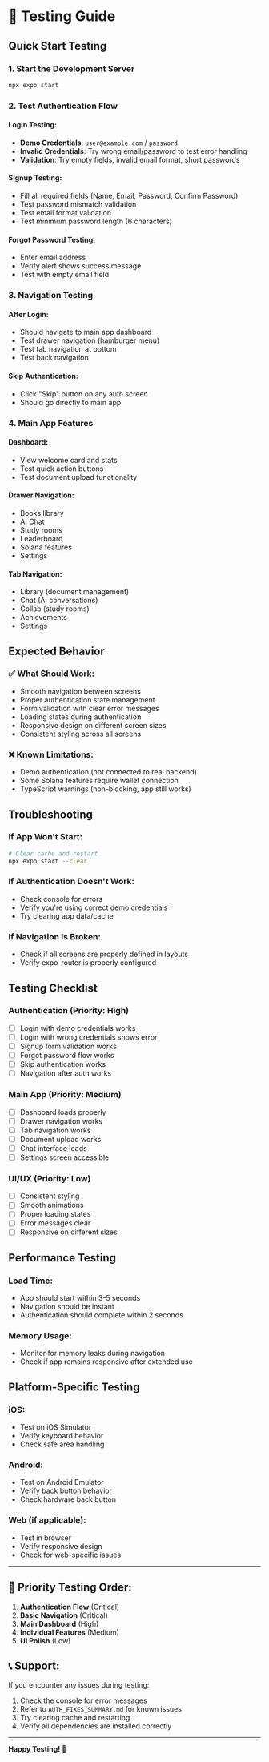 # 🧪 Testing Guide

## Quick Start Testing

### 1. **Start the Development Server**
```bash
npx expo start
```

### 2. **Test Authentication Flow**

#### **Login Testing:**
- **Demo Credentials**: `user@example.com` / `password`
- **Invalid Credentials**: Try wrong email/password to test error handling
- **Validation**: Try empty fields, invalid email format, short passwords

#### **Signup Testing:**
- Fill all required fields (Name, Email, Password, Confirm Password)
- Test password mismatch validation
- Test email format validation
- Test minimum password length (6 characters)

#### **Forgot Password Testing:**
- Enter email address
- Verify alert shows success message
- Test with empty email field

### 3. **Navigation Testing**

#### **After Login:**
- Should navigate to main app dashboard
- Test drawer navigation (hamburger menu)
- Test tab navigation at bottom
- Test back navigation

#### **Skip Authentication:**
- Click "Skip" button on any auth screen
- Should go directly to main app

### 4. **Main App Features**

#### **Dashboard:**
- View welcome card and stats
- Test quick action buttons
- Test document upload functionality

#### **Drawer Navigation:**
- Books library
- AI Chat
- Study rooms
- Leaderboard
- Solana features
- Settings

#### **Tab Navigation:**
- Library (document management)
- Chat (AI conversations)
- Collab (study rooms)
- Achievements
- Settings

## Expected Behavior

### ✅ **What Should Work:**
- Smooth navigation between screens
- Proper authentication state management
- Form validation with clear error messages
- Loading states during authentication
- Responsive design on different screen sizes
- Consistent styling across all screens

### ❌ **Known Limitations:**
- Demo authentication (not connected to real backend)
- Some Solana features require wallet connection
- TypeScript warnings (non-blocking, app still works)

## Troubleshooting

### **If App Won't Start:**
```bash
# Clear cache and restart
npx expo start --clear
```

### **If Authentication Doesn't Work:**
- Check console for errors
- Verify you're using correct demo credentials
- Try clearing app data/cache

### **If Navigation Is Broken:**
- Check if all screens are properly defined in layouts
- Verify expo-router is properly configured

## Testing Checklist

### **Authentication (Priority: High)**
- [ ] Login with demo credentials works
- [ ] Login with wrong credentials shows error
- [ ] Signup form validation works
- [ ] Forgot password flow works
- [ ] Skip authentication works
- [ ] Navigation after auth works

### **Main App (Priority: Medium)**
- [ ] Dashboard loads properly
- [ ] Drawer navigation works
- [ ] Tab navigation works
- [ ] Document upload works
- [ ] Chat interface loads
- [ ] Settings screen accessible

### **UI/UX (Priority: Low)**
- [ ] Consistent styling
- [ ] Smooth animations
- [ ] Proper loading states
- [ ] Error messages clear
- [ ] Responsive on different sizes

## Performance Testing

### **Load Time:**
- App should start within 3-5 seconds
- Navigation should be instant
- Authentication should complete within 2 seconds

### **Memory Usage:**
- Monitor for memory leaks during navigation
- Check if app remains responsive after extended use

## Platform-Specific Testing

### **iOS:**
- Test on iOS Simulator
- Verify keyboard behavior
- Check safe area handling

### **Android:**
- Test on Android Emulator
- Verify back button behavior
- Check hardware back button

### **Web (if applicable):**
- Test in browser
- Verify responsive design
- Check for web-specific issues

---

## 🎯 **Priority Testing Order:**

1. **Authentication Flow** (Critical)
2. **Basic Navigation** (Critical)
3. **Main Dashboard** (High)
4. **Individual Features** (Medium)
5. **UI Polish** (Low)

## 📞 **Support:**

If you encounter any issues during testing:
1. Check the console for error messages
2. Refer to `AUTH_FIXES_SUMMARY.md` for known issues
3. Try clearing cache and restarting
4. Verify all dependencies are installed correctly

---

**Happy Testing! 🚀**